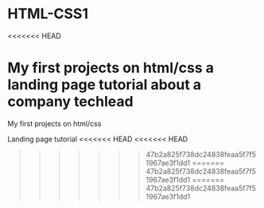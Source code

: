 # HTML-CSS1
<<<<<<< HEAD

My first projects on html/css
a landing page tutorial about a company techlead
=======
My first projects on html/css 

Landing page tutorial
<<<<<<< HEAD
<<<<<<< HEAD
>>>>>>> 47b2a825f738dc24838feaa5f7f51967ae3f1dd1
=======
>>>>>>> 47b2a825f738dc24838feaa5f7f51967ae3f1dd1
=======
>>>>>>> 47b2a825f738dc24838feaa5f7f51967ae3f1dd1
